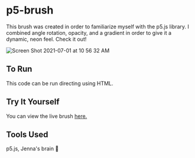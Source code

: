 # p5-brush

This brush was created in order to familiarize myself with the p5.js library. I combined angle rotation, opacity, and a gradient in order to give it a dynamic, neon feel. Check it out!

![Screen Shot 2021-07-01 at 10 56 32 AM](https://user-images.githubusercontent.com/71030121/124169509-2b674780-da5b-11eb-8836-e7a24ec457b7.png)

## To Run

This code can be run directing using HTML. 

## Try It Yourself

You can view the live brush [here.](https://jennaleonard.github.io/p5-brush/)

## Tools Used

p5.js, Jenna's brain 🧠 
